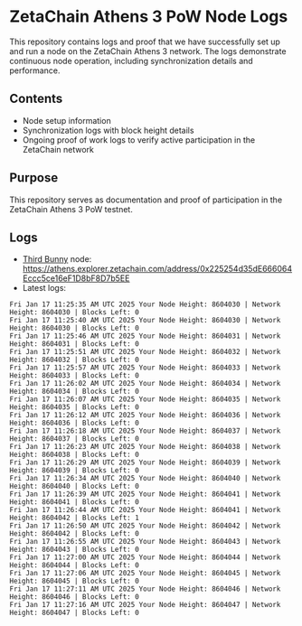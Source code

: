 # ZetaChain Athens 3 PoW Node Logs
This repository contains logs and proof that we have successfully set up and run a node on the ZetaChain Athens 3 network. The logs demonstrate continuous node operation, including synchronization details and performance.

## Contents
- Node setup information
- Synchronization logs with block height details
- Ongoing proof of work logs to verify active participation in the ZetaChain network

## Purpose
This repository serves as documentation and proof of participation in the ZetaChain Athens 3 PoW testnet.

## Logs

- [Third Bunny](https://thirdbunny.xyz/) node: https://athens.explorer.zetachain.com/address/0x225254d35dE666064Eccc5ce16eF1D8bF8D7b5EE
- Latest logs:
```
Fri Jan 17 11:25:35 AM UTC 2025 Your Node Height: 8604030 | Network Height: 8604030 | Blocks Left: 0
Fri Jan 17 11:25:40 AM UTC 2025 Your Node Height: 8604030 | Network Height: 8604030 | Blocks Left: 0
Fri Jan 17 11:25:46 AM UTC 2025 Your Node Height: 8604031 | Network Height: 8604031 | Blocks Left: 0
Fri Jan 17 11:25:51 AM UTC 2025 Your Node Height: 8604032 | Network Height: 8604032 | Blocks Left: 0
Fri Jan 17 11:25:57 AM UTC 2025 Your Node Height: 8604033 | Network Height: 8604033 | Blocks Left: 0
Fri Jan 17 11:26:02 AM UTC 2025 Your Node Height: 8604034 | Network Height: 8604034 | Blocks Left: 0
Fri Jan 17 11:26:07 AM UTC 2025 Your Node Height: 8604035 | Network Height: 8604035 | Blocks Left: 0
Fri Jan 17 11:26:12 AM UTC 2025 Your Node Height: 8604036 | Network Height: 8604036 | Blocks Left: 0
Fri Jan 17 11:26:18 AM UTC 2025 Your Node Height: 8604037 | Network Height: 8604037 | Blocks Left: 0
Fri Jan 17 11:26:23 AM UTC 2025 Your Node Height: 8604038 | Network Height: 8604038 | Blocks Left: 0
Fri Jan 17 11:26:29 AM UTC 2025 Your Node Height: 8604039 | Network Height: 8604039 | Blocks Left: 0
Fri Jan 17 11:26:34 AM UTC 2025 Your Node Height: 8604040 | Network Height: 8604040 | Blocks Left: 0
Fri Jan 17 11:26:39 AM UTC 2025 Your Node Height: 8604041 | Network Height: 8604041 | Blocks Left: 0
Fri Jan 17 11:26:44 AM UTC 2025 Your Node Height: 8604041 | Network Height: 8604042 | Blocks Left: 1
Fri Jan 17 11:26:50 AM UTC 2025 Your Node Height: 8604042 | Network Height: 8604042 | Blocks Left: 0
Fri Jan 17 11:26:55 AM UTC 2025 Your Node Height: 8604043 | Network Height: 8604043 | Blocks Left: 0
Fri Jan 17 11:27:00 AM UTC 2025 Your Node Height: 8604044 | Network Height: 8604044 | Blocks Left: 0
Fri Jan 17 11:27:06 AM UTC 2025 Your Node Height: 8604045 | Network Height: 8604045 | Blocks Left: 0
Fri Jan 17 11:27:11 AM UTC 2025 Your Node Height: 8604046 | Network Height: 8604046 | Blocks Left: 0
Fri Jan 17 11:27:16 AM UTC 2025 Your Node Height: 8604047 | Network Height: 8604047 | Blocks Left: 0
```
